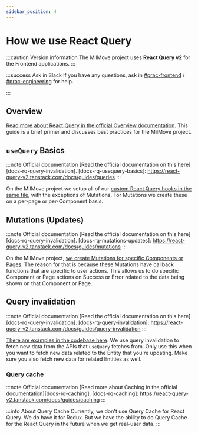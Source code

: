 ```yaml
---
sidebar_position: 4
---
```

# How we use React Query

:::caution Version information
The MilMove project uses **React Query v2** for the Frontend applications.
:::

:::success Ask in Slack
If you have any questions, ask in [#prac-frontend][slack-fe] /
[#prac-engineering][slack-eng] for help.

[slack-fe]: https://ustcdp3.slack.com/archives/CTQQJD3G8
[slack-eng]: https://ustcdp3.slack.com/archives/CP6PTUPQF
:::

## Overview

[Read more about React Query in the official Overview
documentation][docs-rq-overview]. This guide is a brief primer and discusses
best practices for the MilMove project.

[docs-rq-overview]: https://react-query-v2.tanstack.com/docs

## `useQuery` Basics

:::note Official documentation
[Read the official documentation on this here][docs-rq-query-invalidation].
[docs-rq-usequery-basics]: https://react-query-v2.tanstack.com/docs/guides/queries
:::

On the MilMove project we setup all of our [custom React Query hooks in the same
file][gh-mymove-hooks-queries], with the exceptions of Mutations. For Mutations
we create these on a per-page or per-Component basis.

[gh-mymove-hooks-queries]: https://github.com/transcom/mymove/search?l=JavaScript&q=%22useQuery%28%22

## Mutations (Updates)

:::note Official documentation
[Read the official documentation on this here][docs-rq-query-invalidation].
[docs-rq-mutations-updates]: https://react-query-v2.tanstack.com/docs/guides/mutations
:::

On the MilMove project, [we create Mutations for specific Components or
Pages][gh-mymove-hooks-queries]. The reason for that is because these Mutations
have callback functions that are specific to user actions. This allows us to do
specific Component or Page actions on Success or Error related to the data being
shown on that Component or Page.

[gh-mymove-use-mutation]: https://github.com/transcom/mymove/search?l=JavaScript&q=%22useMutation%28%22

## Query invalidation

:::note Official documentation
[Read the official documentation on this here][docs-rq-query-invalidation].
[docs-rq-query-invalidation]: https://react-query-v2.tanstack.com/docs/guides/query-invalidation
:::

[There are examples in the codebase here][gh-mymove-invalidate-queries]. We use
query invalidation to fetch new data from the APIs that `useQuery` fetches from.
Only use this when you want to fetch new data related to the Entity that you're
updating. Make sure you also fetch new data for related Entities as well.

[gh-mymove-invalidate-queries]: https://github.com/transcom/mymove/search?l=JavaScript&q=%22invalidateQueries%28%22&type=

### Query cache

:::note Official documentation
[Read more about Caching in the official documentation][docs-rq-caching].
[docs-rq-caching]: https://react-query-v2.tanstack.com/docs/guides/caching
:::

:::info About Query Cache
Currently, we don't use Query Cache for React Query. We do have it for Redux.
But we have the ability to do Query Cache for the React Query in the future when
we get real-user data.
:::

